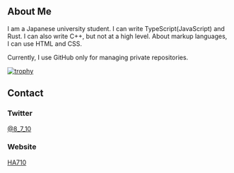 ## About Me

I am a Japanese university student.  I can write TypeScript(JavaScript) and Rust.  I can also write C++, but not at a high level.  About markup languages, I can use HTML and CSS.

Currently, I use GitHub only for managing private repositories.

[![trophy](https://github-profile-trophy.vercel.app/?username=HA710&rank=SSS,SS,S,A,B)](https://github.com/ryo-ma/github-profile-trophy)

## Contact
### Twitter
[@8_7_10](https://twitter.com/8_7_10)
### Website
[HA710](https://ha710.pages.dev)

<!--
**HA710/HA710** is a ✨ _special_ ✨ repository because its `README.md` (this file) appears on your GitHub profile.

Here are some ideas to get you started:

- 🔭 I’m currently working on ...
- 🌱 I’m currently learning ...
- 👯 I’m looking to collaborate on ...
- 🤔 I’m looking for help with ...
- 💬 Ask me about ...
- 📫 How to reach me: ...
- 😄 Pronouns: ...
- ⚡ Fun fact: ...
-->
